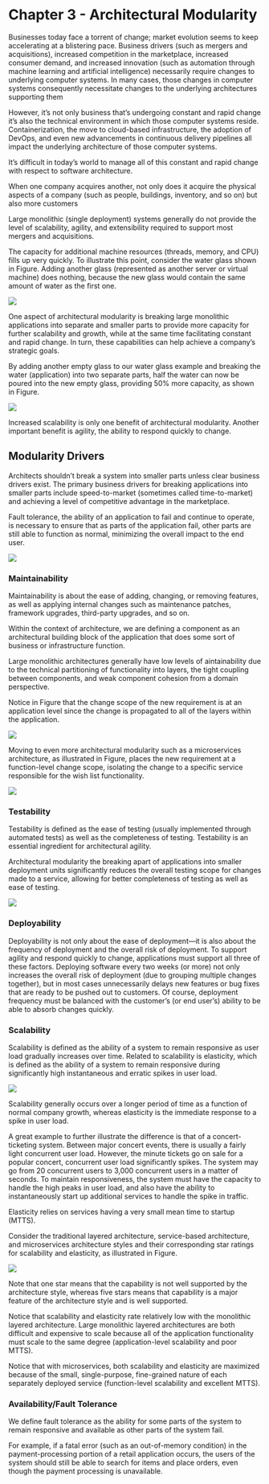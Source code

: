 # Chapter 3 - Architectural Modularity

Businesses today face a torrent of change; market evolution seems to keep accelerating at a blistering pace. Business drivers (such as mergers and acquisitions), increased competition in the marketplace, increased consumer demand, and increased innovation (such as automation through machine learning and artificial intelligence) necessarily require changes to underlying computer systems. In many cases, those changes in computer systems consequently necessitate changes to the underlying architectures supporting them

However, it’s not only business that’s undergoing constant and rapid change it’s also the technical environment in which those computer systems reside. Containerization, the move to cloud-based infrastructure, the adoption of DevOps, and even new advancements in continuous delivery pipelines all impact the underlying architecture of those computer systems.

It’s difficult in today’s world to manage all of this constant and rapid change with respect to software architecture.

When one company acquires another, not only does it acquire the physical aspects of a company (such as people, buildings, inventory, and so on) but also more customers

Large monolithic (single deployment) systems generally do not provide the level of scalability, agility, and extensibility required to support most mergers and acquisitions.

The capacity for additional machine resources (threads, memory, and CPU) fills up very quickly. To illustrate this point, consider the water glass shown in Figure. Adding another glass (represented as another server or virtual machine) does nothing, because the
new glass would contain the same amount of water as the first one.

![](chapter-3-1.png)

One aspect of architectural modularity is breaking large monolithic applications into separate and smaller parts to provide more capacity for further scalability and growth, while at the same time facilitating constant and rapid change. In turn, these capabilities can help achieve a company’s strategic goals.

By adding another empty glass to our water glass example and breaking the water (application) into two separate parts, half the water can now be poured into the new empty glass, providing 50% more capacity, as shown in Figure.

![](chapter-3-2.png)

Increased scalability is only one benefit of architectural modularity. Another important benefit is agility, the ability to respond quickly to change.

## Modularity Drivers

Architects shouldn’t break a system into smaller parts unless clear business drivers exist. The primary business drivers for breaking applications into smaller parts include speed-to-market (sometimes called time-to-market) and achieving a level of competitive advantage in the marketplace.

Fault tolerance, the ability of an application to fail and continue to operate, is necessary to ensure that as parts of the application fail, other parts are still able to function as normal, minimizing the overall impact to the end user.

![](chapter-3-3.png)

### Maintainability

Maintainability is about the ease of adding, changing, or removing features, as well as applying internal changes such as maintenance patches, framework upgrades, third-party upgrades, and so on.

Within the context of architecture, we are defining a component as an architectural building block of the application that does some sort of business or infrastructure function.

Large monolithic architectures generally have low levels of aintainability due to the technical partitioning of functionality into layers, the tight coupling between components, and weak component cohesion from a domain perspective.

Notice in Figure that the change scope of the new requirement is at an application level since the change is propagated to all of the layers within the application.

![](chapter-3-4.png)

Moving to even more architectural modularity such as a microservices architecture, as illustrated in Figure, places the new requirement at a function-level change scope, isolating the change to a specific service responsible for the wish list
functionality.

![](chapter-3-5.png)


### Testability

Testability is defined as the ease of testing (usually implemented through automated tests) as well as the completeness of testing. Testability is an essential ingredient for architectural agility.

Architectural modularity the breaking apart of applications into smaller deployment units significantly reduces the overall testing scope for changes made to a service, allowing for better completeness of testing as well as ease of testing.

![](chapter-3-6.png)


### Deployability

Deployability is not only about the ease of deployment—it is also about the frequency of deployment and the overall risk of deployment. To support agility and respond quickly to change, applications must support all three of these factors. Deploying software every two weeks (or more) not only increases the overall risk of deployment (due to grouping multiple changes together), but in most cases unnecessarily delays new features or bug fixes that are ready to be pushed out to customers. Of course,
deployment frequency must be balanced with the customer’s (or end user’s) ability to be able to absorb changes quickly.

### Scalability

Scalability is defined as the ability of a system to remain responsive as user load gradually increases over time. Related to scalability is elasticity, which is defined as the ability of a system to remain responsive during significantly high instantaneous and erratic spikes in user load.

![](chapter-3-7.png)

Scalability generally occurs over a longer period of time as a function of normal company growth, whereas elasticity is the immediate response to a spike in user load.

A great example to further illustrate the difference is that of a concert-ticketing system. Between major concert events, there is usually a fairly light concurrent user load. However, the minute tickets go on sale for a popular concert, concurrent user load significantly spikes. The system may go from 20 concurrent users to 3,000 concurrent users in a matter of seconds. To maintain responsiveness, the system must have the capacity to handle the high peaks in user load, and also have the ability to instantaneously start up additional services to handle the spike in traffic.

Elasticity relies on services having a very small mean time to startup (MTTS).

Consider the traditional layered architecture, service-based architecture, and microservices architecture styles and their corresponding star ratings for scalability and elasticity, as illustrated in Figure.

![](chapter-3-8.png)

Note that one star means that the capability is not well supported by the architecture style, whereas five stars means that capability is a major feature of the architecture style and is well supported.

Notice that scalability and elasticity rate relatively low with the monolithic layered architecture. Large monolithic layered architectures are both difficult and expensive to scale because all of the application functionality must scale to the same degree (application-level scalability and poor MTTS).

Notice that with microservices, both scalability and elasticity are maximized because of the small, single-purpose, fine-grained nature of each separately deployed service (function-level scalability and excellent MTTS).

### Availability/Fault Tolerance

We define fault tolerance as the ability for some parts of the system to remain responsive and available as other parts of the system fail.

For example, if a fatal error (such as an out-of-memory condition) in the payment-processing portion of a retail application occurs, the users of the system should still be able to search for items and place orders, even though the payment processing is unavailable.



